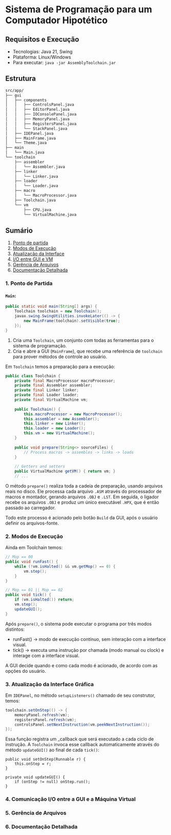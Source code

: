 # Sistema de Programação para um Computador Hipotético
## Requisitos e Execução
- Tecnologias: Java 21, Swing
- Plataforma: Linux/Windows
- Para executar: `java -jar AssemblyToolchain.jar`

## Estrutura
```bash
src/app/
├── gui
│   ├── components
│   │   ├── ControlsPanel.java
│   │   ├── EditorPanel.java
│   │   ├── IOConsolePanel.java
│   │   ├── MemoryPanel.java
│   │   ├── RegistersPanel.java
│   │   └── StackPanel.java
│   ├── IDEPanel.java
│   ├── MainFrame.java
│   └── Theme.java
├── main
│   └── Main.java
└── toolchain
    ├── assembler
    │   └── Assembler.java
    ├── linker
    │   └── Linker.java
    ├── loader
    │   └── Loader.java
    ├── macro
    │   └── MacroProcessor.java
    ├── Toolchain.java
    └── vm
        ├── CPU.java
        └── VirtualMachine.java
```

## Sumário
1. [Ponto de partida](#start)
2. [Modos de Execução](#executionModes)
3. [Atualização da Interface](#guiUpdate)
4. [I/O entre GUI e VM](#guiVM)
5. [Gerência de Arquivos](#files)
6. [Documentação Detalhada](#docs)


### 1. Ponto de Partida <a name="start"></a>
#### `Main`: 
```java
public static void main(String[] args) {
    Toolchain toolchain = new Toolchain();
    javax.swing.SwingUtilities.invokeLater(() -> {
        new MainFrame(toolchain).setVisible(true);
    });
}
```
1. Cria uma `Toolchain`, um conjunto com todas as ferramentas para o sistema de programação.
2. Cria e abre a GUI (`MainFrame`), que recebe uma referência de `toolchain` para prover métodos de controle ao usuário.

Em `Toolchain` temos a preparação para a execução:
```java
public class Toolchain {
    private final MacroProcessor macroProcessor;
    private final Assembler assembler;
    private final Linker linker;
    private final Loader loader;
    private final VirtualMachine vm;
    
    public Toolchain() {
        this.macroProcessor = new MacroProcessor();
        this.assembler = new Assembler();
        this.linker = new Linker();
        this.loader = new Loader();
        this.vm = new VirtualMachine();
    }
    
    public void prepare(String<> sourceFiles) {
        // Process macros -> assembles -> links -> loads
    }
    
    // Getters and setters
    public VirtualMachine getVM() { return vm; }
    // ...
```
O método `prepare()` realiza toda a cadeia de preparação, usando arquivos reais no disco.
Ele processa cada arquivo `.ASM`  através do processador de  macros e montador, gerando arquivos `.OBJ` e `.LST`.
Em seguida, o ligador recebe os arquivos `.OBJ` e produz um único executável `.HPX`, que é então passado ao carregador.

Todo este processo é acionado pelo botão `Build` da GUI, após o usuário definir os arquivos-fonte.

### 2. Modos de Execução <a name="executionModes"></a>
Ainda em Toolchain temos:
```java
// Mop == 00 
public void runFast() {
    while (!vm.isHalted() && vm.getMop() == 0) {
        vm.step();
    }
}

// Mop == 01 || Mop == 02
public void tick() {
    if (vm.isHalted()) return;
    vm.step();
    updateGUI();
}
```

Após `prepare()`, o sistema pode executar o programa por três modos distintos:

- runFast() -> modo de execução contínuo, sem interação com a interface visual.
- tick() -> executa uma instrução por chamada (modo manual ou clock) e interage com a interface visual.

A GUI decide quando e como cada modo é acionado, de acordo com as opções do usuário.

### 3. Atualização da Interface Gráfica <a name="guiUpdate"></a>
Em `IDEPanel`, no método `setupListeners()` chamado de seu construtor, temos:
```java
toolchain.setOnStep(() -> {
    memoryPanel.refresh(vm);
    registersPanel.refresh(vm);
    controlsPanel.setNextInstruction(vm.peekNextInstruction());
});
```
Essa função registra um _callback que será executado a cada ciclo de instrução. A `Toolchain` invoca esse callback automaticamente através do método `updateGUI()` ao final de cada `tick()`:
```
public void setOnStep(Runnable r) {
    this.onStep = r;
}

private void updateGUI() {
    if (onStep != null) onStep.run();
}
```

### 4. Comunicação I/O entre a GUI e a Máquina Virtual <a name="guiVM"></a>
### 5. Gerência de Arquivos <a name="files"></a>
### 6. Documentação Detalhada <a name="docs"></a>

